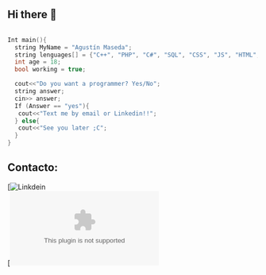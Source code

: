 ## Hi there 👋

```c++

Int main(){
  string MyName = "Agustín Maseda";
  string lenguages[] = {"C++", "PHP", "C#", "SQL", "CSS", "JS", "HTML", "Arduino"};
  int age = 18;
  bool working = true;

  cout<<"Do you want a programmer? Yes/No";
  string answer;
  cin>> answer;
  If (Answer == "yes"){
   cout<<"Text me by email or Linkedin!!";
  } else{
   cout<<"See you later ;C";
  }
}

```


## Contacto:

[![Linkdein](https://www.linkedin.com/in/agust%C3%ADn-maseda-475a9525a/)
</br>
[![Email](mailto:agusmaseda05@gmail.com)
